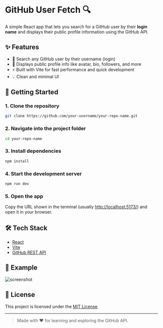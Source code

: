 # GitHub User Fetch 🔍

A simple React app that lets you search for a GitHub user by their **login name** and displays their public profile information using the GitHub API.

## ✨ Features

- 🔎 Search any GitHub user by their username (login)
- 📄 Displays public profile info like avatar, bio, followers, and more
- ⚡️ Built with Vite for fast performance and quick development
- 💡 Clean and minimal UI

## 🚀 Getting Started

### 1. Clone the repository

```bash
git clone https://github.com/your-username/your-repo-name.git
```

### 2. Navigate into the project folder

```bash
cd your-repo-name
```

### 3. Install dependencies

```bash
npm install
```

### 4. Start the development server

```bash
npm run dev
```

### 5. Open the app

Copy the URL shown in the terminal (usually [http://localhost:5173/](http://localhost:5173/)) and open it in your browser.

## 🛠 Tech Stack

* [React](https://reactjs.org/)
* [Vite](https://vitejs.dev/)
* [GitHub REST API](https://docs.github.com/en/rest)

## 📌 Example

![screenshot](https://via.placeholder.com/600x300?text=GitHub+User+Finder+Demo)

## 📄 License

This project is licensed under the [MIT License](LICENSE).

---

> Made with ❤️ for learning and exploring the GitHub API.

